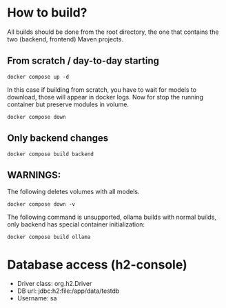 # How to build?
All builds should be done from the root directory, the one that contains the two (backend, frontend) Maven projects.
## From scratch / day-to-day starting
```
docker compose up -d
```
In this case if building from scratch, you have to wait for models to download, those will appear in docker logs.
Now for stop the running container but preserve modules in volume.
```
docker compose down
```
## Only backend changes
```
docker compose build backend
```
## WARNINGS:
The following deletes volumes with all models.
```
docker compose down -v
```
The following command is unsupported, ollama builds with normal builds, only backend has special container initialization:
```
docker compose build ollama
```
# Database access (h2-console)
- Driver class: org.h2.Driver
- DB url: jdbc:h2:file:/app/data/testdb
- Username: sa

